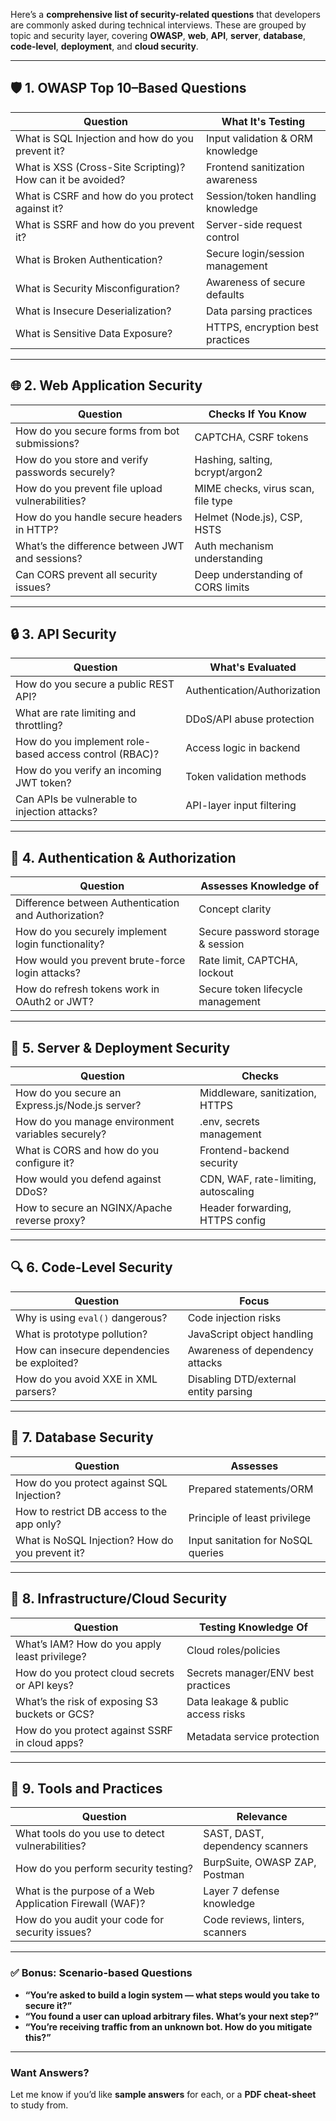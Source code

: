 Here’s a **comprehensive list of security-related questions** that developers are commonly asked during technical interviews. These are grouped by topic and security layer, covering **OWASP**, **web**, **API**, **server**, **database**, **code-level**, **deployment**, and **cloud security**.

---

## 🛡️ **1. OWASP Top 10–Based Questions**

| Question                                                   | What It's Testing                |
| ---------------------------------------------------------- | -------------------------------- |
| What is SQL Injection and how do you prevent it?           | Input validation & ORM knowledge |
| What is XSS (Cross-Site Scripting)? How can it be avoided? | Frontend sanitization awareness  |
| What is CSRF and how do you protect against it?            | Session/token handling knowledge |
| What is SSRF and how do you prevent it?                    | Server-side request control      |
| What is Broken Authentication?                             | Secure login/session management  |
| What is Security Misconfiguration?                         | Awareness of secure defaults     |
| What is Insecure Deserialization?                          | Data parsing practices           |
| What is Sensitive Data Exposure?                           | HTTPS, encryption best practices |

---

## 🌐 **2. Web Application Security**

| Question                                        | Checks If You Know                 |
| ----------------------------------------------- | ---------------------------------- |
| How do you secure forms from bot submissions?   | CAPTCHA, CSRF tokens               |
| How do you store and verify passwords securely? | Hashing, salting, bcrypt/argon2    |
| How do you prevent file upload vulnerabilities? | MIME checks, virus scan, file type |
| How do you handle secure headers in HTTP?       | Helmet (Node.js), CSP, HSTS        |
| What’s the difference between JWT and sessions? | Auth mechanism understanding       |
| Can CORS prevent all security issues?           | Deep understanding of CORS limits  |

---

## 🔒 **3. API Security**

| Question                                               | What's Evaluated             |
| ------------------------------------------------------ | ---------------------------- |
| How do you secure a public REST API?                   | Authentication/Authorization |
| What are rate limiting and throttling?                 | DDoS/API abuse protection    |
| How do you implement role-based access control (RBAC)? | Access logic in backend      |
| How do you verify an incoming JWT token?               | Token validation methods     |
| Can APIs be vulnerable to injection attacks?           | API-layer input filtering    |

---

## 🧠 **4. Authentication & Authorization**

| Question                                             | Assesses Knowledge of             |
| ---------------------------------------------------- | --------------------------------- |
| Difference between Authentication and Authorization? | Concept clarity                   |
| How do you securely implement login functionality?   | Secure password storage & session |
| How would you prevent brute-force login attacks?     | Rate limit, CAPTCHA, lockout      |
| How do refresh tokens work in OAuth2 or JWT?         | Secure token lifecycle management |

---

## 🧱 **5. Server & Deployment Security**

| Question                                          | Checks                               |
| ------------------------------------------------- | ------------------------------------ |
| How do you secure an Express.js/Node.js server?   | Middleware, sanitization, HTTPS      |
| How do you manage environment variables securely? | .env, secrets management             |
| What is CORS and how do you configure it?         | Frontend-backend security            |
| How would you defend against DDoS?                | CDN, WAF, rate-limiting, autoscaling |
| How to secure an NGINX/Apache reverse proxy?      | Header forwarding, HTTPS config      |

---

## 🔍 **6. Code-Level Security**

| Question                                    | Focus                                 |
| ------------------------------------------- | ------------------------------------- |
| Why is using `eval()` dangerous?            | Code injection risks                  |
| What is prototype pollution?                | JavaScript object handling            |
| How can insecure dependencies be exploited? | Awareness of dependency attacks       |
| How do you avoid XXE in XML parsers?        | Disabling DTD/external entity parsing |

---

## 🧮 **7. Database Security**

| Question                                        | Assesses                           |
| ----------------------------------------------- | ---------------------------------- |
| How do you protect against SQL Injection?       | Prepared statements/ORM            |
| How to restrict DB access to the app only?      | Principle of least privilege       |
| What is NoSQL Injection? How do you prevent it? | Input sanitation for NoSQL queries |

---

## 🧊 **8. Infrastructure/Cloud Security**

| Question                                       | Testing Knowledge Of               |
| ---------------------------------------------- | ---------------------------------- |
| What’s IAM? How do you apply least privilege?  | Cloud roles/policies               |
| How do you protect cloud secrets or API keys?  | Secrets manager/ENV best practices |
| What’s the risk of exposing S3 buckets or GCS? | Data leakage & public access risks |
| How do you protect against SSRF in cloud apps? | Metadata service protection        |

---

## 🧰 **9. Tools and Practices**

| Question                                                 | Relevance                       |
| -------------------------------------------------------- | ------------------------------- |
| What tools do you use to detect vulnerabilities?         | SAST, DAST, dependency scanners |
| How do you perform security testing?                     | BurpSuite, OWASP ZAP, Postman   |
| What is the purpose of a Web Application Firewall (WAF)? | Layer 7 defense knowledge       |
| How do you audit your code for security issues?          | Code reviews, linters, scanners |

---

### ✅ Bonus: Scenario-based Questions

* **“You’re asked to build a login system — what steps would you take to secure it?”**
* **“You found a user can upload arbitrary files. What’s your next step?”**
* **“You’re receiving traffic from an unknown bot. How do you mitigate this?”**

---

### Want Answers?

Let me know if you’d like **sample answers** for each, or a **PDF cheat-sheet** to study from.
